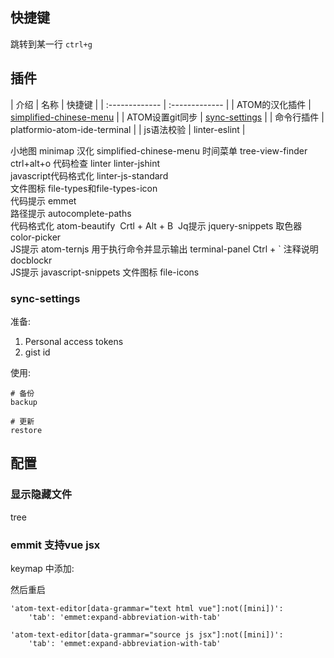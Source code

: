 ## 快捷键

跳转到某一行 `ctrl+g`

## 插件

| 介绍 | 名称 | 快捷键   |
| :------------- | :------------- |
| ATOM的汉化插件      | <a href="#simplified-chinese-menu">simplified-chinese-menu</a> |
| ATOM设置git同步     |  <a href="#sync-settings">sync-settings</a>    |
| 命令行插件     |  platformio-atom-ide-terminal    |
| js语法校验     |  linter-eslint   |

小地图	minimap	
汉化	simplified-chinese-menu	
时间菜单	tree-view-finder	ctrl+alt+o
代码检查	linter linter-jshint	
javascript代码格式化	linter-js-standard	
文件图标	file-types和file-types-icon	
代码提示	emmet	
路径提示	autocomplete-paths	
代码格式化	atom-beautify	 Crtl + Alt + B 
Jq提示	jquery-snippets	
取色器	color-picker	
JS提示	atom-ternjs	
用于执行命令并显示输出	terminal-panel	Ctrl + `
注释说明	docblockr	
JS提示	javascript-snippets	
文件图标	file-icons	

### sync-settings

准备:
1. Personal access tokens
2. gist id

使用:
```
# 备份
backup

# 更新
restore
```
## 配置

### 显示隐藏文件
tree


### emmit 支持vue jsx
keymap 中添加: 

然后重启

```
'atom-text-editor[data-grammar="text html vue"]:not([mini])':
    'tab': 'emmet:expand-abbreviation-with-tab'
    
'atom-text-editor[data-grammar="source js jsx"]:not([mini])':
    'tab': 'emmet:expand-abbreviation-with-tab'

```
